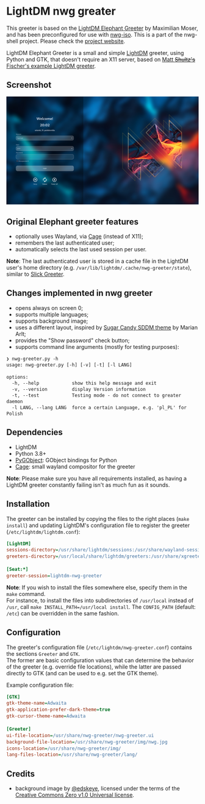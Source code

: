 # LightDM nwg greater
This greeter is based on the [LightDM Elephant Greeter](https://github.com/max-moser/lightdm-elephant-greeter) by 
Maximilian Moser, and has been preconfigured for use with [nwg-iso](https://github.com/nwg-piotr/nwg-iso). This is a part of the nwg-shell 
project. Please check the [project website](https://nwg-piotr.github.io/nwg-shell).

LightDM Elephant Greeter is a small and simple [LightDM](https://github.com/canonical/lightdm) greeter, using Python and GTK, that doesn't require 
an X11 server, based on [Matt ~~Shultz's~~ Fischer's example LightDM greeter](http://www.mattfischer.com/blog/archives/5).

## Screenshot

![Screenshot](./screenshot.png?raw=true "Screenshot")

## Original Elephant greeter features

- optionally uses Wayland, via [Cage](https://www.hjdskes.nl/projects/cage/) (instead of X11);
- remembers the last authenticated user;
- automatically selects the last used session per user.

**Note**: The last authenticated user is stored in a cache file in the LightDM user's home directory (e.g. `/var/lib/lightdm/.cache/nwg-greeter/state`), similar to [Slick Greeter](https://github.com/linuxmint/slick-greeter/blob/ae927483c5dcf3ae898b3f0849e3770cfa04afa1/src/user-list.vala#L1026).

## Changes implemented in nwg greeter

- opens always on screen 0;
- supports multiple languages;
- supports background image;
- uses a different layout, inspired by [Sugar Candy SDDM theme](https://framagit.org/MarianArlt/sddm-sugar-candy) by Marian Arlt;
- provides the "Show password" check button;
- supports command line arguments (mostly for testing purposes):

```text
❯ nwg-greeter.py -h
usage: nwg-greeter.py [-h] [-v] [-t] [-l LANG]

options:
  -h, --help            show this help message and exit
  -v, --version         display Version information
  -t, --test            Testing mode - do not connect to greater daemon
  -l LANG, --lang LANG  force a certain Language, e.g. 'pl_PL' for Polish
```

## Dependencies

* LightDM
* Python 3.8+
* [PyGObject](https://pygobject.readthedocs.io/en/latest/index.html): GObject bindings for Python
* [Cage](https://www.hjdskes.nl/projects/cage/): small wayland compositor for the greeter

**Note**: Please make sure you have all requirements installed, as having a LightDM greeter constantly failing isn't as 
much fun as it sounds.

## Installation

The greeter can be installed by copying the files to the right places (`make install`) and updating LightDM's 
configuration file to register the greeter (`/etc/lightdm/lightdm.conf`):

```ini
[LightDM]
sessions-directory=/usr/share/lightdm/sessions:/usr/share/wayland-sessions:/usr/share/xsessions
greeters-directory=/usr/local/share/lightdm/greeters:/usr/share/xgreeters

[Seat:*]
greeter-session=lightdm-nwg-greeter
```

**Note**: If you wish to install the files somewhere else, specify them in the `make` command.  
For instance, to install the files into subdirectories of `/usr/local` instead of `/usr`, call `make INSTALL_PATH=/usr/local install`.
The `CONFIG_PATH` (default: `/etc`) can be overridden in the same fashion.

## Configuration

The greeter's configuration file (`/etc/lightdm/nwg-greeter.conf`) contains the sections `Greeter` and `GTK`.  
The former are basic configuration values that can determine the behavior of the greeter (e.g. override file locations), 
while the latter are passed directly to GTK (and can be used to e.g. set the GTK theme).

Example configuration file:
```ini
[GTK]
gtk-theme-name=Adwaita
gtk-application-prefer-dark-theme=true
gtk-cursor-theme-name=Adwaita

[Greeter]
ui-file-location=/usr/share/nwg-greeter/nwg-greeter.ui
background-file-location=/usr/share/nwg-greeter/img/nwg.jpg
icons-location=/usr/share/nwg-greeter/img/
lang-files-location=/usr/share/nwg-greeter/lang/
```

## Credits

- background image by [@edskeye](https://github.com/edskeye), licensed under the terms of the 
[Creative Commons Zero v1.0 Universal license](https://github.com/nwg-piotr/nwg-shell-wallpapers/blob/main/LICENSE).